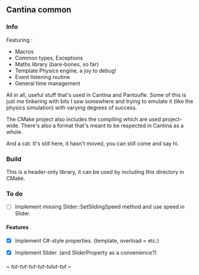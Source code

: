 ## Cantina common

### Info

Featuring :

* Macros
* Common types, Exceptions
* Maths library (bare-bones, so far)
* Template Physics engine, a joy to debug!
* Event listening routine
* General time management

All in all, useful stuff that's used in Cantina and Pantoufle. Some of this is just me tinkering with bits 
I saw somewhere and trying to emulate it (like the physics simulation) with varying degrees of success.

The CMake project also includes the compiling which are used project-wide.
There's also a format that's meant to be respected in Cantina as a whole.

And a cat. It's still here, it hasn't moved, you can still come and say hi.

### Build 

This is a header-only library, it can be used by including this directory in CMake.

### To do

- [ ] Implement missing Slider::SetSlidingSpeed method and use speed in Slider.

#### Features 

- [x] Implement C#-style properties. (template, overload = etc.)
- [x] Implement Slider. (and SliderProperty as a convenience?)


###### ~ tut-tut-tut-tut-tulut-tut ~
